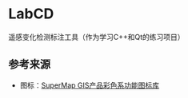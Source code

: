 # LabCD

遥感变化检测标注工具（作为学习C++和Qt的练习项目）

## 参考来源

- 图标：[SuperMap GIS产品彩色系功能图标库](https://www.iconfont.cn/collections/detail?spm=a313x.7781069.1998910419.d9df05512&cid=32519)
